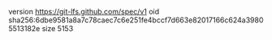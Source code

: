 version https://git-lfs.github.com/spec/v1
oid sha256:6dbe9581a8a7c78caec7c6e251fe4bccf7d663e82017166c624a39805513182e
size 5153

